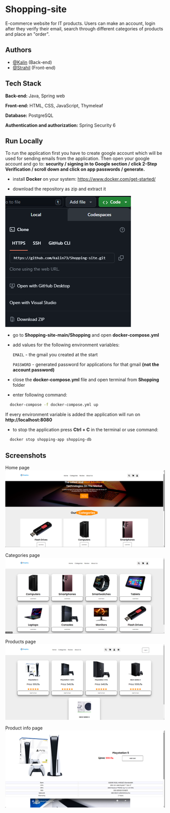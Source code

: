 # Shopping-site
E-commerce website for IT products. Users can make an account, login after they verify their email, search through different categories of products and place an "order".
## Authors

- [@Kalin](https://github.com/kalin73) (Back-end)
- [@Strahil](https://github.com/Strahil731) (Front-end)


## Tech Stack

**Back-end:** Java, Spring web

**Front-end:** HTML, CSS, JavaScript, Thymeleaf

**Database:** PostgreSQL

**Authentication and authorization:** Spring Security 6


## Run Locally
To run the application first you have to create google account which will be used for sending emails from the application. Then open your google account and go to: **security / signing in to Google section / click 2-Step Verification / scroll down and click on app passwords / generate.**

- install **Docker** on your system: https://www.docker.com/get-started/

- download the repository as zip and extract it
  
![App Screenshot](https://github.com/kalin73/Shopping-site/blob/main/Screenshots/gitCloneUrl.png?raw=true)

- go to **Shopping-site-main/Shopping** and open **docker-compose.yml**

- add values for the following environment variables:

    `EMAIL` - the gmail you created at the start

    `PASSWORD` - generated password for applications for that gmail **(not the account password)**

- close the **docker-compose.yml** file and open terminal from **Shopping** folder
- enter following command:
```bash
  docker-compose -f docker-compose.yml up
```
If every environment variable is added the application will run on **http://localhost:8080**

- to stop the application press **Ctrl + C** in the terminal or use command:
```bash
  docker stop shopping-app shopping-db
```

## Screenshots
Home page
![App Screenshot](https://github.com/kalin73/Shopping-site/blob/main/Screenshots/Home%20page.png?raw=true)

Categories page
![App Screenshot](https://github.com/kalin73/Shopping-site/blob/main/Screenshots/Categories.png?raw=true)

Products page
![App Screenshot](https://github.com/kalin73/Shopping-site/blob/main/Screenshots/Products%20page.png?raw=true)

Product info page
![App Screenshot](https://github.com/kalin73/Shopping-site/blob/main/Screenshots/Product%20page.png?raw=true)
